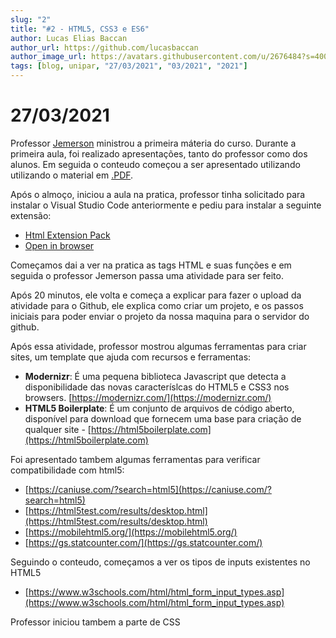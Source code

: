 ```yaml
---
slug: "2"
title: "#2 - HTML5, CSS3 e ES6"
author: Lucas Elias Baccan
author_url: https://github.com/lucasbaccan
author_image_url: https://avatars.githubusercontent.com/u/2676484?s=400&v=4
tags: [blog, unipar, "27/03/2021", "03/2021", "2021"]
---
```


# 27/03/2021

Professor [Jemerson](/professores/jemerson) ministrou a primeira máteria do curso. Durante a primeira aula, foi realizado apresentações, tanto do professor como dos alunos. Em seguida o conteudo começou a ser apresentado utilizando utilizando o material em [.PDF](/docs/aula-2/aula01.pdf).

Após o almoço, iniciou a aula na pratica, professor tinha solicitado para instalar o Visual Studio Code anteriormente e pediu para instalar a seguinte extensão:
- [Html Extension Pack](https://marketplace.visualstudio.com/items?itemName=SimonSiefke.html-extension-pack)
- [Open in browser](https://marketplace.visualstudio.com/items?itemName=techer.open-in-browser)

Começamos dai a ver na pratica as tags HTML e suas funções e em seguida o professor Jemerson passa uma atividade para ser feito.

Após 20 minutos, ele volta e começa a explicar para fazer o upload da atividade para o Github, ele explica como criar um projeto, e os passos iniciais para poder enviar o projeto da nossa maquina para o servidor do github. 

Após essa atividade, professor mostrou algumas ferramentas para criar sites, um template que ajuda com recursos e ferramentas:
- **Modernizr**: É uma pequena biblioteca Javascript que detecta a disponibilidade das novas
caracteríslcas do HTML5 e CSS3 nos browsers. [https://modernizr.com/](https://modernizr.com/)
- **HTML5 Boilerplate**: É um conjunto de arquivos de código aberto, disponível para download que
fornecem uma base para criação de qualquer site - [https://html5boilerplate.com](https://html5boilerplate.com)

Foi apresentado tambem algumas ferramentas para verificar compatibilidade com html5:
- [https://caniuse.com/?search=html5](https://caniuse.com/?search=html5)
- [https://html5test.com/results/desktop.html](https://html5test.com/results/desktop.html)
- [https://mobilehtml5.org/](https://mobilehtml5.org/)
- [https://gs.statcounter.com/](https://gs.statcounter.com/)

Seguindo o conteudo, começamos a ver os tipos de inputs existentes no HTML5
- [https://www.w3schools.com/html/html_form_input_types.asp](https://www.w3schools.com/html/html_form_input_types.asp)

Professor iniciou tambem a parte de CSS